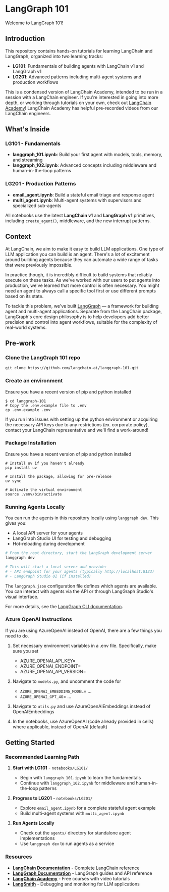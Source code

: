 # LangGraph 101

Welcome to LangGraph 101! 

## Introduction
This repository contains hands-on tutorials for learning LangChain and LangGraph, organized into two learning tracks:

- **LG101**: Fundamentals of building agents with LangChain v1 and LangGraph v1
- **LG201**: Advanced patterns including multi-agent systems and production workflows

This is a condensed version of LangChain Academy, intended to be run in a session with a LangChain engineer. If you're interested in going into more depth, or working through tutorials on your own, check out [LangChain Academy](https://academy.langchain.com/courses/intro-to-langgraph)! LangChain Academy has helpful pre-recorded videos from our LangChain engineers.

## What's Inside

### LG101 - Fundamentals
- **langgraph_101.ipynb**: Build your first agent with models, tools, memory, and streaming
- **langgraph_102.ipynb**: Advanced concepts including middleware and human-in-the-loop patterns

### LG201 - Production Patterns  
- **email_agent.ipynb**: Build a stateful email triage and response agent
- **multi_agent.ipynb**: Multi-agent systems with supervisors and specialized sub-agents

All notebooks use the latest **LangChain v1** and **LangGraph v1** primitives, including `create_agent()`, middleware, and the new interrupt patterns.

## Context

At LangChain, we aim to make it easy to build LLM applications. One type of LLM application you can build is an agent. There's a lot of excitement around building agents because they can automate a wide range of tasks that were previously impossible. 

In practice though, it is incredibly difficult to build systems that reliably execute on these tasks. As we've worked with our users to put agents into production, we've learned that more control is often necessary. You might need an agent to always call a specific tool first or use different prompts based on its state.

To tackle this problem, we've built [LangGraph](https://docs.langchain.com/oss/python/langgraph/overview) — a framework for building agent and multi-agent applications. Separate from the LangChain package, LangGraph's core design philosophy is to help developers add better precision and control into agent workflows, suitable for the complexity of real-world systems.

## Pre-work

### Clone the LangGraph 101 repo
```
git clone https://github.com/langchain-ai/langgraph-101.git
```


### Create an environment 
Ensure you have a recent version of pip and python installed
```
$ cd langgraph-101
# Copy the .env.example file to .env
cp .env.example .env
```
If you run into issues with setting up the python environment or acquiring the necessary API keys due to any restrictions (ex. corporate policy), contact your LangChain representative and we'll find a work-around!

### Package Installation
Ensure you have a recent version of pip and python installed
```
# Install uv if you haven't already
pip install uv

# Install the package, allowing for pre-release 
uv sync

# Activate the virtual environment
source .venv/bin/activate
```

### Running Agents Locally

You can run the agents in this repository locally using `langgraph dev`. This gives you:
- A local API server for your agents
- LangGraph Studio UI for testing and debugging
- Hot-reloading during development

```bash
# From the root directory, start the LangGraph development server
langgraph dev

# This will start a local server and provide:
# - API endpoint for your agents (typically http://localhost:8123)
# - LangGraph Studio UI (if installed)
```

The `langgraph.json` configuration file defines which agents are available. You can interact with agents via the API or through LangGraph Studio's visual interface.

For more details, see the [LangGraph CLI documentation](https://docs.langchain.com/langsmith/cli#langgraph-cli).

### Azure OpenAI Instructions

If you are using AzureOpenAI instead of OpenAI, there are a few things you need to do.

1. Set necessary environment variables in a .env file. Specifically, make sure you set
    - AZURE_OPENAI_API_KEY=
    - AZURE_OPENAI_ENDPOINT=
    - AZURE_OPENAI_API_VERSION=

2. Navigate to `models.py`, and uncomment the code for 
    - `AZURE_OPENAI_EMBEDDING_MODEL`= ...
    - `AZURE_OPENAI_GPT_4O`= ...

3. Navigate to `utils.py` and use AzureOpenAIEmbeddings instead of OpenAIEmbeddings

4. In the notebooks, use AzureOpenAI (code already provided in cells) where applicable, instead of OpenAI (default)

## Getting Started

### Recommended Learning Path

1. **Start with LG101** - `notebooks/LG101/`
   - Begin with `langgraph_101.ipynb` to learn the fundamentals
   - Continue with `langgraph_102.ipynb` for middleware and human-in-the-loop patterns

2. **Progress to LG201** - `notebooks/LG201/`
   - Explore `email_agent.ipynb` for a complete stateful agent example
   - Build multi-agent systems with `multi_agent.ipynb`

3. **Run Agents Locally**
   - Check out the `agents/` directory for standalone agent implementations
   - Use `langgraph dev` to run agents as a service

### Resources

- **[LangChain Documentation](https://docs.langchain.com/oss/python/langchain/overview)** - Complete LangChain reference
- **[LangGraph Documentation](https://docs.langchain.com/oss/python/langgraph/overview)** - LangGraph guides and API reference  
- **[LangChain Academy](https://academy.langchain.com/)** - Free courses with video tutorials
- **[LangSmith](https://smith.langchain.com)** - Debugging and monitoring for LLM applications